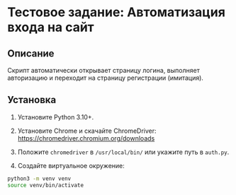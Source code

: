 # Тестовое задание: Автоматизация входа на сайт

## Описание
Скрипт автоматически открывает страницу логина, выполняет авторизацию и переходит на страницу регистрации (имитация).

## Установка
1. Установите Python 3.10+.
2. Установите Chrome и скачайте ChromeDriver:  
   https://chromedriver.chromium.org/downloads
3. Положите `chromedriver` в `/usr/local/bin/` или укажите путь в `auth.py`.

4. Создайте виртуальное окружение:
```bash
python3 -m venv venv
source venv/bin/activate
